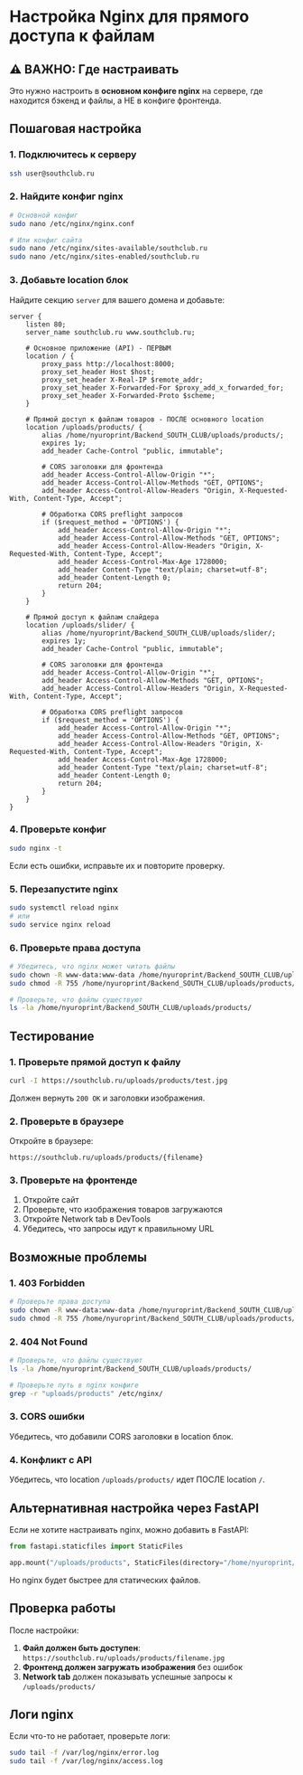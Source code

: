 # Настройка Nginx для прямого доступа к файлам

## ⚠️ ВАЖНО: Где настраивать

Это нужно настроить в **основном конфиге nginx** на сервере, где находится бэкенд и файлы, а НЕ в конфиге фронтенда.

## Пошаговая настройка

### 1. Подключитесь к серверу
```bash
ssh user@southclub.ru
```

### 2. Найдите конфиг nginx
```bash
# Основной конфиг
sudo nano /etc/nginx/nginx.conf

# Или конфиг сайта
sudo nano /etc/nginx/sites-available/southclub.ru
sudo nano /etc/nginx/sites-enabled/southclub.ru
```

### 3. Добавьте location блок

Найдите секцию `server` для вашего домена и добавьте:

```nginx
server {
    listen 80;
    server_name southclub.ru www.southclub.ru;
    
    # Основное приложение (API) - ПЕРВЫМ
    location / {
        proxy_pass http://localhost:8000;
        proxy_set_header Host $host;
        proxy_set_header X-Real-IP $remote_addr;
        proxy_set_header X-Forwarded-For $proxy_add_x_forwarded_for;
        proxy_set_header X-Forwarded-Proto $scheme;
    }
    
    # Прямой доступ к файлам товаров - ПОСЛЕ основного location
    location /uploads/products/ {
        alias /home/nyuroprint/Backend_SOUTH_CLUB/uploads/products/;
        expires 1y;
        add_header Cache-Control "public, immutable";
        
        # CORS заголовки для фронтенда
        add_header Access-Control-Allow-Origin "*";
        add_header Access-Control-Allow-Methods "GET, OPTIONS";
        add_header Access-Control-Allow-Headers "Origin, X-Requested-With, Content-Type, Accept";
        
        # Обработка CORS preflight запросов
        if ($request_method = 'OPTIONS') {
            add_header Access-Control-Allow-Origin "*";
            add_header Access-Control-Allow-Methods "GET, OPTIONS";
            add_header Access-Control-Allow-Headers "Origin, X-Requested-With, Content-Type, Accept";
            add_header Access-Control-Max-Age 1728000;
            add_header Content-Type "text/plain; charset=utf-8";
            add_header Content-Length 0;
            return 204;
        }
    }
    
    # Прямой доступ к файлам слайдера
    location /uploads/slider/ {
        alias /home/nyuroprint/Backend_SOUTH_CLUB/uploads/slider/;
        expires 1y;
        add_header Cache-Control "public, immutable";
        
        # CORS заголовки для фронтенда
        add_header Access-Control-Allow-Origin "*";
        add_header Access-Control-Allow-Methods "GET, OPTIONS";
        add_header Access-Control-Allow-Headers "Origin, X-Requested-With, Content-Type, Accept";
        
        # Обработка CORS preflight запросов
        if ($request_method = 'OPTIONS') {
            add_header Access-Control-Allow-Origin "*";
            add_header Access-Control-Allow-Methods "GET, OPTIONS";
            add_header Access-Control-Allow-Headers "Origin, X-Requested-With, Content-Type, Accept";
            add_header Access-Control-Max-Age 1728000;
            add_header Content-Type "text/plain; charset=utf-8";
            add_header Content-Length 0;
            return 204;
        }
    }
}
```

### 4. Проверьте конфиг
```bash
sudo nginx -t
```

Если есть ошибки, исправьте их и повторите проверку.

### 5. Перезапустите nginx
```bash
sudo systemctl reload nginx
# или
sudo service nginx reload
```

### 6. Проверьте права доступа
```bash
# Убедитесь, что nginx может читать файлы
sudo chown -R www-data:www-data /home/nyuroprint/Backend_SOUTH_CLUB/uploads/products/
sudo chmod -R 755 /home/nyuroprint/Backend_SOUTH_CLUB/uploads/products/

# Проверьте, что файлы существуют
ls -la /home/nyuroprint/Backend_SOUTH_CLUB/uploads/products/
```

## Тестирование

### 1. Проверьте прямой доступ к файлу
```bash
curl -I https://southclub.ru/uploads/products/test.jpg
```

Должен вернуть `200 OK` и заголовки изображения.

### 2. Проверьте в браузере
Откройте в браузере:
```
https://southclub.ru/uploads/products/{filename}
```

### 3. Проверьте на фронтенде
1. Откройте сайт
2. Проверьте, что изображения товаров загружаются
3. Откройте Network tab в DevTools
4. Убедитесь, что запросы идут к правильному URL

## Возможные проблемы

### 1. 403 Forbidden
```bash
# Проверьте права доступа
sudo chown -R www-data:www-data /home/nyuroprint/Backend_SOUTH_CLUB/uploads/products/
sudo chmod -R 755 /home/nyuroprint/Backend_SOUTH_CLUB/uploads/products/
```

### 2. 404 Not Found
```bash
# Проверьте, что файлы существуют
ls -la /home/nyuroprint/Backend_SOUTH_CLUB/uploads/products/

# Проверьте путь в nginx конфиге
grep -r "uploads/products" /etc/nginx/
```

### 3. CORS ошибки
Убедитесь, что добавили CORS заголовки в location блок.

### 4. Конфликт с API
Убедитесь, что location `/uploads/products/` идет ПОСЛЕ location `/`.

## Альтернативная настройка через FastAPI

Если не хотите настраивать nginx, можно добавить в FastAPI:

```python
from fastapi.staticfiles import StaticFiles

app.mount("/uploads/products", StaticFiles(directory="/home/nyuroprint/Backend_SOUTH_CLUB/uploads/products"), name="products")
```

Но nginx будет быстрее для статических файлов.

## Проверка работы

После настройки:

1. **Файл должен быть доступен**: `https://southclub.ru/uploads/products/filename.jpg`
2. **Фронтенд должен загружать изображения** без ошибок
3. **Network tab** должен показывать успешные запросы к `/uploads/products/`

## Логи nginx

Если что-то не работает, проверьте логи:
```bash
sudo tail -f /var/log/nginx/error.log
sudo tail -f /var/log/nginx/access.log
```
